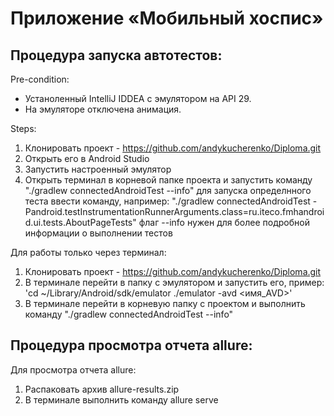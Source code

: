# Приложение «Мобильный хоспис»
## Процедура запуска автотестов:

Pre-condition:
- Устаноленный IntelliJ IDDEA с эмулятором на API 29. 
- На эмуляторе отключена анимация.

Steps:
1. Клонировать проект - https://github.com/andykucherenko/Diploma.git
2. Открыть его в Android Studio
3. Запустить настроенный эмулятор
4. Открыть терминал в корневой папке проекта и запустить команду "./gradlew connectedAndroidTest --info"
для запуска определнного теста ввести команду, например: "./gradlew connectedAndroidTest -Pandroid.testInstrumentationRunnerArguments.class=ru.iteco.fmhandroid.ui.tests.AboutPageTests"
флаг --info нужен для более подробной информации о выполнении тестов

Для работы только через терминал:
1. Клонировать проект - https://github.com/andykucherenko/Diploma.git
2. В терминале перейти в папку с эмулятором и запустить его, пример:
  'cd ~/Library/Android/sdk/emulator
   ./emulator -avd <имя_AVD>'
3. В терминале перейти в корневую папку с проектом и выполнить команду "./gradlew connectedAndroidTest --info"

## Процедура просмотра отчета allure:
Для просмотра отчета allure:
1. Распаковать архив allure-results.zip
2. В терминале выполнить команду allure serve
